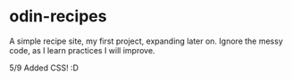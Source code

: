 # odin-recipes
A simple recipe site, my first project, expanding later on.
Ignore the messy code, as I learn practices I will improve.

5/9 Added CSS! :D